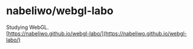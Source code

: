 # nabeliwo/webgl-labo

Studying WebGL.  
[https://nabeliwo.github.io/webgl-labo/](https://nabeliwo.github.io/webgl-labo/)
